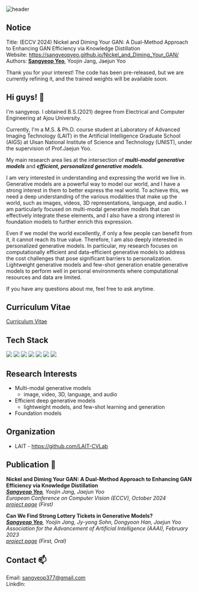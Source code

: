 ![header](https://capsule-render.vercel.app/api?type=rect&color=D3D3D3&height=150&section=header&text=Our%20paper%20is%20accepted%20on%20ECCV%202024.&fontSize=45&rotate=0&fontAlign=50&fontAlignY=50&descSize=25&descAlign=70&descAlignY=10)

## Notice
Title: (ECCV 2024) Nickel and Diming Your GAN: A Dual-Method Approach to Enhancing GAN Efficiency via Knowledge Distillation  
Website: https://sangyeopyeo.github.io/Nickel_and_Diming_Your_GAN/  
Authors: **<ins>Sangyeop Yeo</ins>**, Yoojin Jang, Jaejun Yoo

Thank you for your interest!
The code has been pre-released, but we are currently refining it, and the trained weights will be available soon.

## Hi guys! 👋
I'm sangyeop. I obtained B.S.(2021) degree from Electrical and Computer Engineering at Ajou University.

Currently, I'm a M.S. & Ph.D. course student at Laboratory of Advanced Imaging Technology (LAIT) in the Artificial Intelligence Graduate School (AIGS) at Ulsan National Institute of Science and Technology (UNIST), under the supervision of Prof.Jaejun Yoo.

My main research area lies at the intersection of ***multi-modal generative models*** and ***efficient, personalized generative models***.

I am very interested in understanding and expressing the world we live in. Generative models are a powerful way to model our world, and I have a strong interest in them to better express the real world. To achieve this, we need a deep understanding of the various modalities that make up the world, such as images, videos, 3D representations, language, and audio. I am particularly focused on multi-modal generative models that can effectively integrate these elements, and I also have a strong interest in foundation models to further enrich this expression.

Even if we model the world excellently, if only a few people can benefit from it, it cannot reach its true value. Therefore, I am also deeply interested in personalized generative models. In particular, my research focuses on computationally efficient and data-efficient generative models to address the cost challenges that pose significant barriers to personalization. Lightweight generative models and few-shot generation enable generative models to perform well in personal environments where computational resources and data are limited.

If you have any questions about me, feel free to ask anytime.

## Curriculum Vitae
[Curriculum Vitae](https://sangyeopyeo.github.io/assets/cv/Curriculum_Vitae.pdf)

## Tech Stack
<img src="https://img.shields.io/badge/Python-3776AB?style=flat-square&logo=python&logoColor=white"/> <img src="https://img.shields.io/badge/C%20(programming%20language)-A8B9CC?style=flat-square&logo=c&logoColor=white"/> <img src="https://img.shields.io/badge/PyTorch-EE4C2C?style=flat-square&logo=pytorch&logoColor=white"/> <img src="https://img.shields.io/badge/Docker-2496ED?style=flat-square&logo=docker&logoColor=white"/> <img src="https://img.shields.io/badge/Visual%20Studio%20Code-007ACC?style=flat-square&logo=visualstudiocode&logoColor=white"/> <img src="https://img.shields.io/badge/Jupyter-F37626?style=flat-square&logo=jupyter&logoColor=white"/> <img src="https://img.shields.io/badge/Anaconda-44A833?style=flat-square&logo=anaconda&logoColor=white"/>

## Research Interests
* Multi-modal generative models
  * image, video, 3D, language, and audio
* Efficient deep generative models
  * lightweight models, and few-shot learning and generation
* Foundation models

## Organization
* LAIT - https://github.com/LAIT-CVLab
<!--
## Experience
### 창의자율과제 - 울산과학기술원 (Self-research challenges program for creativeity - UNIST)
Topic: Developing lightweight generative models
<details>
<summary>:point_up_2:Click for details</summary>
<div markdown="1">

The content is currently private!

</div>
</details>

### 스마일게이트 멤버쉽 - 스마일게이트 퓨쳐랩 (Smilegate Membership - Smilegate Future LAB)
Topic: Face style editing via GAN 

Team profile: https://github.com/SGM-StyleTransfer

### AI Challengers Program - U교육혁신센터 (AI Challengers Program - U Innovative Education Center)
Topic: Interactive video style transfer

### BTS 실전문제연구팀 - 미래기술혁신 융합형 인재양성 사업단 (Brain To Society Industry Friendly Research Project - Future Technology Innovation Convergence Talent Training Center)
Topic: Disease detection via medical image analysis
<details>
<summary>:point_up_2:Click for details</summary>
<div markdown="1">

![image](https://user-images.githubusercontent.com/84113554/193589640-c1517ac5-6e7e-4e6d-a166-446e7a962fa1.png)

</div>
</details>-->

## Publication :tada:
**Nickel and Diming Your GAN: A Dual-Method Approach to Enhancing GAN Efficiency via Knowledge Distillation**  
***<ins>Sangyeop Yeo</ins>**, Yoojin Jang, Jaejun Yoo*  
*European Conference on Computer Vision (ECCV), October 2024*  
*[project page](https://sangyeopyeo.github.io/Nickel_and_Diming_Your_GAN/) (First)*

**Can We Find Strong Lottery Tickets in Generative Models?**  
***<ins>Sangyeop Yeo</ins>**, Yoojin Jang, Jy-yong Sohn, Dongyoon Han, Jaejun Yoo*  
*Association for the Advancement of Artificial Intelligence (AAAI), February 2023*  
*[project page](https://sangyeopyeo.github.io/SLT-in-Generative-Models/) (First, Oral)*

## Contact 📫
Email: sangyeop377@gmail.com  
LinkdIn: 

<!--
**SangyeopYeo/SangyeopYeo** is a ✨ _special_ ✨ repository because its `README.md` (this file) appears on your GitHub profile.

Here are some ideas to get you started:

- 🔭 I’m currently working on ...
- 🌱 I’m currently learning ...
- 👯 I’m looking to collaborate on ...
- 🤔 I’m looking for help with ...
- 💬 Ask me about ...
- 📫 How to reach me: ...
- 😄 Pronouns: ...
- ⚡ Fun fact: ...
-->
